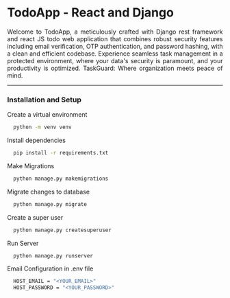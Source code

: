 # TodoApp - React and Django

<p align="justify">
Welcome to TodoApp, a meticulously crafted with Django rest framework and  react JS todo web application that combines robust security features including email verification, OTP authentication, and password hashing, with a clean and efficient codebase. Experience seamless task management in a protected environment, where your data's security is paramount, and your productivity is optimized. TaskGuard: Where organization meets peace of mind.
</p>

---

### Installation and Setup

Create a virtual environment

```bash
  python -m venv venv
```

Install dependencies

```bash
  pip install -r requirements.txt
```

Make Migrations

```bash
  python manage.py makemigrations
```

Migrate changes to database

```bash
  python manage.py migrate
```

Create a super user

```bash
  python manage.py createsuperuser
```

Run Server

```bash
  python manage.py runserver
```

Email Configuration in .env file

```bash
  HOST_EMAIL = "<YOUR_EMAIL>"
  HOST_PASSWORD = "<YOUR_PASSWORD>"
```
